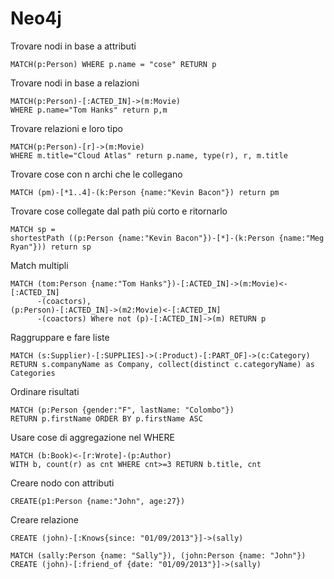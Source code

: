 # Neo4j

Trovare nodi in base a attributi

```
MATCH(p:Person) WHERE p.name = "cose" RETURN p
```

Trovare nodi in base a relazioni

```
MATCH(p:Person)-[:ACTED_IN]->(m:Movie) 
WHERE p.name="Tom Hanks" return p,m
```

Trovare relazioni e loro tipo

```
MATCH(p:Person)-[r]->(m:Movie) 
WHERE m.title="Cloud Atlas" return p.name, type(r), r, m.title
```

Trovare cose con n archi che le collegano

```
MATCH (pm)-[*1..4]-(k:Person {name:"Kevin Bacon"}) return pm
```

Trovare cose collegate dal path più corto e ritornarlo

```
MATCH sp = 
shortestPath ((p:Person {name:"Kevin Bacon"})-[*]-(k:Person {name:"Meg Ryan"})) return sp
```

Match multipli

```
MATCH (tom:Person {name:"Tom Hanks"})-[:ACTED_IN]->(m:Movie)<-[:ACTED_IN]
      -(coactors), 
(p:Person)-[:ACTED_IN]->(m2:Movie)<-[:ACTED_IN]
      -(coactors) Where not (p)-[:ACTED_IN]->(m) RETURN p
```

Raggruppare e fare liste

```
MATCH (s:Supplier)-[:SUPPLIES]->(:Product)-[:PART_OF]->(c:Category) 
RETURN s.companyName as Company, collect(distinct c.categoryName) as Categories
```

Ordinare risultati

```
MATCH (p:Person {gender:"F", lastName: "Colombo"}) 
RETURN p.firstName ORDER BY p.firstName ASC
```

Usare cose di aggregazione nel WHERE

```
MATCH (b:Book)<-[r:Wrote]-(p:Author) 
WITH b, count(r) as cnt WHERE cnt>=3 RETURN b.title, cnt
```

Creare nodo con attributi

```
CREATE(p1:Person {name:"John", age:27})
```

Creare relazione

```
CREATE (john)-[:Knows{since: "01/09/2013"}]->(sally)
```

```
MATCH (sally:Person {name: "Sally"}), (john:Person {name: "John"}) 
CREATE (john)-[:friend_of {date: "01/09/2013"}]->(sally)
```
